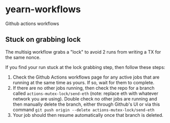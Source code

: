 # yearn-workflows
Github actions workflows

## Stuck on grabbing lock
The multisig workflow grabs a "lock" to avoid 2 runs from writing a TX for the same nonce.

If you find your run stuck at the lock grabbing step, then follow these steps:

1. Check the Github Actions workflows page for any active jobs that are running at the same time as yours. If so, wait for them to complete.
2. If there are no other jobs running, then check the repo for a branch called `actions-mutex-lock/send-eth` (note: replace eth with whatever network you are using). Double check no other jobs are running and then manually delete the branch, either through Github's UI or via this command `git push origin --delete actions-mutex-lock/send-eth` 
3. Your job should then resume automatically once that branch is deleted.
